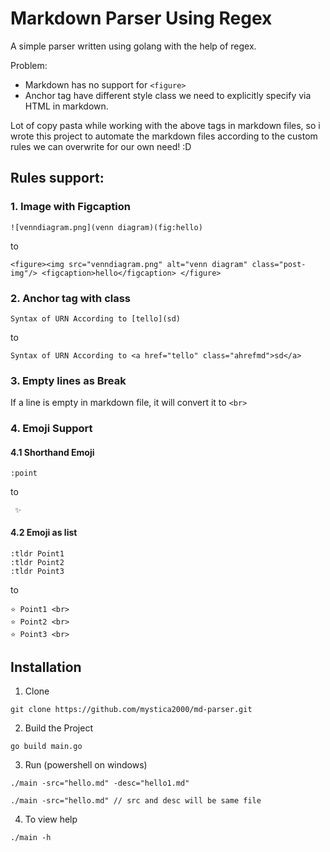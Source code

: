 # Markdown Parser Using Regex

   A simple parser written using golang with the help of regex. 

Problem:
  - Markdown has no support for ```<figure>```
  - Anchor tag have different style class we need to explicitly specify via HTML in markdown. 

Lot of copy pasta while working with the above tags in markdown files, so i wrote this project to automate the markdown files according to the custom rules we can overwrite for our own need! :D 

## Rules support:

### 1. Image with Figcaption

```
![venndiagram.png](venn diagram)(fig:hello)
```
to 
```
<figure><img src="venndiagram.png" alt="venn diagram" class="post-img"/> <figcaption>hello</figcaption> </figure>
```

### 2. Anchor tag with class

```
Syntax of URN According to [tello](sd)
```
to
```
Syntax of URN According to <a href="tello" class="ahrefmd">sd</a>
```

### 3. Empty lines as Break

If a line is empty in markdown file, it will convert it to ```<br>```


### 4. Emoji Support

#### 4.1 Shorthand Emoji
```
:point 
```
to 

```
 ✨ 
```

#### 4.2 Emoji as list

```
:tldr Point1
:tldr Point2
:tldr Point3
```
to

```
⭐ Point1 <br>
⭐ Point2 <br>
⭐ Point3 <br>
```

## Installation

1. Clone
```
git clone https://github.com/mystica2000/md-parser.git
```

2. Build the Project
```
go build main.go
```

3. Run (powershell on windows)
```
./main -src="hello.md" -desc="hello1.md" 
```
```
./main -src="hello.md" // src and desc will be same file
```

4. To view help 
```
./main -h
```
